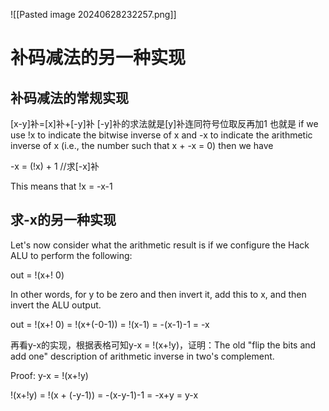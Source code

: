 ![[Pasted image 20240628232257.png]]

# 补码减法的另一种实现
## 补码减法的常规实现
[x-y]补=[x]补+[-y]补
[-y]补的求法就是[y]补连同符号位取反再加1
也就是
if we use !x to indicate the bitwise inverse of x and -x to indicate the arithmetic inverse of x (i.e., the number such that x + -x = 0) then we have

-x = (!x) + 1 //求[-x]补

This means that 
!x = -x-1

## 求-x的另一种实现
Let's now consider what the arithmetic result is if we configure the Hack ALU to perform the following:

out = !(x+! 0)

In other words, for y to be zero and then invert it, add this to x, and then invert the ALU output.

out = !(x+! 0) = !(x+(-0-1)) = !(x-1) = -(x-1)-1 = -x

再看y-x的实现，根据表格可知y-x = !(x+!y)，证明：The old "flip the bits and add one" description of arithmetic inverse in two's complement.

Proof: y-x = !(x+!y)

!(x+!y) = !(x + (-y-1)) = -(x-y-1)-1 = -x+y = y-x
